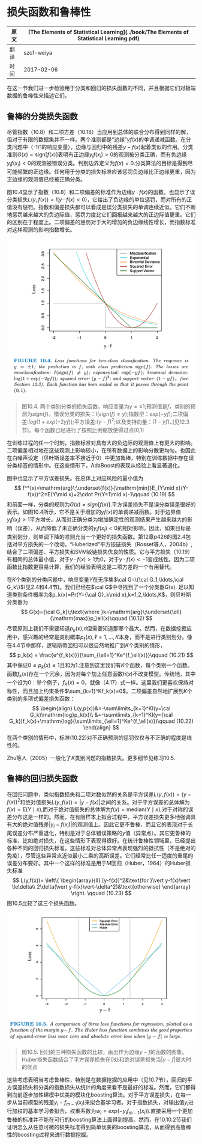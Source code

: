 # 损失函数和鲁棒性

| 原文   | [The Elements of Statistical Learning](../book/The Elements of Statistical Learning.pdf) |
| ---- | ---------------------------------------- |
| 翻译   | szcf-weiya                               |
| 时间   | 2017-02-06                               |

在这一节我们进一步检验用于分类和回归的损失函数的不同，并且根据它们对极端数据的鲁棒性来描述它们。

## 鲁棒的分类损失函数

尽管指数（10.8）和二项方差（10.18）当应用到总体的联合分布得到同样的解，但对于有限的数据集并不一样。两个准则都是“边缘”$yf(x)$的单调递减函数。在分类问题中（-1/1的响应变量），边缘与回归中的残差$y-f(x)$起着类似的作用。分类准则$G(x)=\mathrm{sign}[f(x)]$表明有正边缘$y_if(x_i)>0$的观测被分类正确，而有负边缘$y_if(x_i)<0$的观测被错误分类。判别边界定义为$f(x)=0$.分类算法的目标是得到尽可能频繁的正边缘。任何用于分类的损失标准应该惩罚负边缘比正边缘更重，因为正边缘的观测值已经被正确分类。

图10.4显示了指数（10.8）和二项偏差的标准作为边缘$y\cdot f(x)$的函数。也显示了误分类损失$L(y,f(x))=I(y\cdot f(x)<0)$，它给出了负边缘的单位惩罚，而对所有的正值没有惩罚。指数和偏差损失都可以看成是误分类损失的单调连续近似。它们不断地惩罚越来越大的负边际值，惩罚力度比它们回报越来越大的正边际值更重。它们的区别在于程度上。二项偏差的惩罚对于大的增加的负边缘线性增长，而指数标准对这样观测的影响指数增长。

![](../img/10/fig10.4.png)

> 图10.4. 两个类别分类的损失函数。响应变量为$y=\pm 1$;预测值是$f$，类别的预测为$sign(f)$。错误分类的损失：$I(sign(f)\neq y)$;指数型：$exp(-yf)$;二项偏差:$log(1+exp(-2yf))$;平方误差:$(y-f)^2$;以及支持向量：$(1-yf)_+$(见12.3节)。每个函数已经进行了按照比例缩放使得过点(0,1)

在训练过程的任一个时刻，指数标准对具有大的负边际的观测值上有更大的影响。二项偏差相对地在这些观测上影响较小，在所有数据上的影响分散更均匀。也因此在白噪声设定（贝叶斯误差率不接近于0）中更加鲁棒，特别在训练数据中存在误分类标签的情形中。在这些情形下，AdaBoost的表现从经验上看显著退化。

图中也显示了平方误差损失。在总体上对应风险的最小值为
$$
f^*(x)=\mathrm{arg}\;\underset{f(x)}{\mathrm{min}}E_{Y\mid x}(Y-f(x))^2=E(Y\mid x)=2\cdot Pr(Y=1\mid x)-1\qquad (10.19)
$$
和前面一样，分类的规则为$G(x)=sign[f(x)]$.平方误差损失不是误分类误差很好的表示。如图10.4所示，它不是关于增加的$yf(x)$的单调递减函数。对于边界值$y_if(x_i)>1$平方增长，从而对正确分类为增加确定性的观测结果产生越来越大的影响（误差），从而降低了未正确分类的$y_if(x_i)<0$的相对影响。因此，如果目标是类别划分，则单调下降的准则充当一个更好的损失函数。第12章p426的图2.4包括对平方损失的一个改动，“Huberized”平方铰链损失（Rosset等人，2004b）,结合了二项偏差、平方损失和SVM铰链损失优良的性质。它与平方损失（10.19）有相同的总体最小值，对于$y\cdot f(x)>1$为0，对于$y\cdot f(x)<-1$变成线性。因为二项函数比指数更容易计算，我们的经验表明这是二项方差的一个有用替代。

在$K$个类别的分类问题中，响应变量$Y$在无序集$\cal G=\{\cal G_1,\ldots,\cal G_k\}$(见2.4和4.4节)。我们已经在$\cal G$中寻找到了一个分类器$G(x)$. 足以知道类别条件概率为$p_k(x)=Pr(Y={\cal G}_k\mid x),k=1,2,\ldots,K$，则贝叶斯分类器为
$$
G(x)={\cal G_k}\;\text{where }k=\mathrm{arg}\;\underset{\ell}{\mathrm{max}}p_\ell(x)\qquad (10.12)
$$
尽管原则上我们不需要知道$p_k(x)$,d但需要知道那哪个最大。然而，在数据挖掘应用中，感兴趣的经常是类别概率$p_\ell(x),\ell=1,\ldots,K$本身，而不是进行类别划分。像在4.4节中那样，逻辑斯蒂回归可以很自然地推广到$K$个类别的情形，
$$
p_k(x) = \frac{e^{f_k(x)}}{\sum_{\ell=1}^Ke^{f_\ell(x)}}\qquad (10.21)
$$
其中保证$0\le p_k(x)\le 1$且和为1.注意到这里我们有$K$个函数，每个类别一个函数。函数$f_k(x)$存在一个冗余，因为对每个加上任意函数$h(x)$不改变模型。传统地，其中一个设为0：举个例子，$f_K(x)=0$，就像（4.17）式一样。这里我们更喜欢保持对称性，而且加上约束条件$\sum_{k=1}^Kf_k(x)=0$。二项偏差自然地扩展到$K$个类别的多项式偏差损失函数：
$$
\begin{align}
L(y,p(x))&=-\sum\limits_{k=1}^KI(y=\cal G_k)\mathrm{log}p_k(x)\\
&=-\sum\limits_{k=1}^KI(y={\cal G_k})f_k(x)+\mathrm{log}(\sum\limits_{\ell=1}^Ke^{f_\ell(x)})\qquad (10.22)
\end{align}
$$
在两个类别的情形中，标准(10.22)对不正确预测的惩罚仅仅与不正确的程度是线性的。

Zhu等人（2005）一般化了$K$类别问题的指数损失。更多细节见练习10.5.

## 鲁棒的回归损失函数

在回归问题中，类似指数损失和二项对数似然的关系是平方误差$L(y,f(x))=(y-f(x))^2$和绝对值损失$L(y,f(x))=\vert y-f(x)\vert$之间的关系。对于平方误差的总体解为$f(x)=E(Y\mid x)$,而对于绝对值损失的总体解为$f(x)=\mathrm{median}(Y\mid x)$;对于对称的误差分布这是一样的。然而，在有限样本上拟合过程中，平方误差损失更多地强调具有大的绝对值残差$\vert y_i-f(x_i)\vert$的观测值上。因此它更不鲁棒，而且它的表现对于长尾误差分布严重退化，特别是对于总体错误策略的$y$值（异常点）。其它更鲁棒的标准，比如绝对损失，在这些情形下表现得很好。在统计鲁棒性领域里，已经提出各种不同的回归损失标准，这些标准对总体异常点表现强烈的抵抗性（不是绝对的免疫），尽管这些异常点近似最小二乘的高斯误差。它们经常比任一适度的重尾的误差分布要好。其中一个这样的标准是用于$M$回归（Huber，1964）的Huber损失标准
$$
L(y,f(x))=
\left\{
  \begin{array}{ll}
  [y-f(x)]^2&\text{for }\vert y-f(x)\vert \le\delta\\
  2\delta(\vert y-f(x)\vert-\delta^2)&\text{otherwise}
  \end{array}
\right.
\qquad (10.23)
$$
图10.5比较了这三个损失函数。

![](../img/10/fig10.5.png)

> 图10.5. 回归的三种损失函数的比较，画出作为边缘$y-f$的函数的图象。Huber损失函数结合了平方误差损失在0处和绝对误差损失当$\vert y-f\vert$很大时的优点

这些考虑表明当考虑鲁棒性，特别是在数据挖掘的应用中（见10.7节），回归的平方误差损失和分类的指数损失从统计的角度来看不是最好的标准。然而，它们都得到向前逐步加性建模中优美的模块化boosting算法。对于平方误差损失，在每一步从当前模型的残差$y_i-f_{m-1}(x_i)$来拟合基学习者。对于指数损失，对输出值$y_i$进行加权的基本学习者拟合，权重系数为$w_i=exp(-y_if_{m-1}(x_i))$.直接采用一个更加鲁棒的标准并不能在可行的boosting算法上面得到提高。然而，在10.10.2节我们证明怎么从任意可微的损失标准得到简单优美的boosting算法，从而得到高鲁棒性的boosting过程来进行数据挖掘。